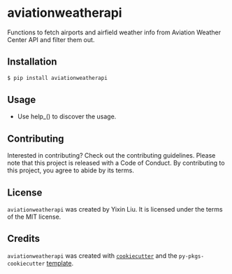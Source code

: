 # aviationweatherapi

Functions to fetch airports and airfield weather info from Aviation Weather Center API and filter them out.

## Installation

```bash
$ pip install aviationweatherapi
```

## Usage

- Use help_() to discover the usage.

## Contributing

Interested in contributing? Check out the contributing guidelines. Please note that this project is released with a Code of Conduct. By contributing to this project, you agree to abide by its terms.

## License

`aviationweatherapi` was created by Yixin Liu. It is licensed under the terms of the MIT license.

## Credits

`aviationweatherapi` was created with [`cookiecutter`](https://cookiecutter.readthedocs.io/en/latest/) and the `py-pkgs-cookiecutter` [template](https://github.com/py-pkgs/py-pkgs-cookiecutter).
